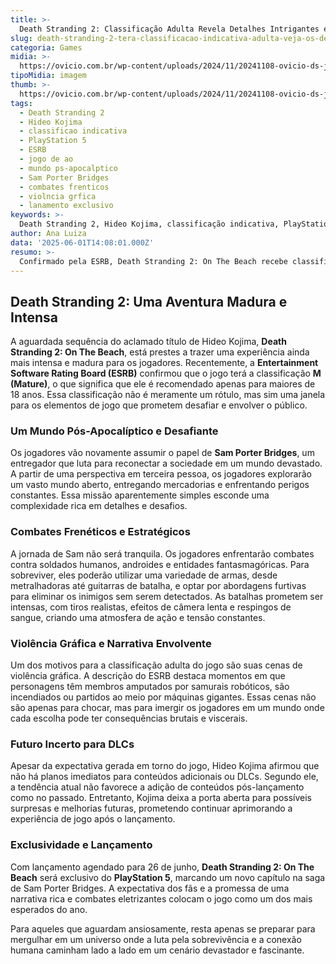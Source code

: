 ```yaml
---
title: >-
  Death Stranding 2: Classificação Adulta Revela Detalhes Intrigantes e Violentos
slug: death-stranding-2-tera-classificacao-indicativa-adulta-veja-os-detalhes
categoria: Games
midia: >-
  https://ovicio.com.br/wp-content/uploads/2024/11/20241108-ovicio-ds-jogadores-stranding.webp
tipoMidia: imagem
thumb: >-
  https://ovicio.com.br/wp-content/uploads/2024/11/20241108-ovicio-ds-jogadores-stranding.webp
tags:
  - Death Stranding 2
  - Hideo Kojima
  - classificao indicativa
  - PlayStation 5
  - ESRB
  - jogo de ao
  - mundo ps-apocalptico
  - Sam Porter Bridges
  - combates frenticos
  - violncia grfica
  - lanamento exclusivo
keywords: >-
  Death Stranding 2, Hideo Kojima, classificação indicativa, PlayStation 5, ESRB, jogo de ação, mundo pós-apocalíptico, Sam Porter Bridges, combates frenéticos, violência gráfica, lançamento exclusivo
author: Ana Luiza
data: '2025-06-01T14:08:01.000Z'
resumo: >-
  Confirmado pela ESRB, Death Stranding 2: On The Beach recebe classificação para maiores de 18 anos, destacando suas novas mecânicas e cenas intensas sob a direção de Hideo Kojima. O aguardado jogo de ação será exclusivo do PlayStation 5.
---
```


## Death Stranding 2: Uma Aventura Madura e Intensa

A aguardada sequência do aclamado título de Hideo Kojima, **Death Stranding 2: On The Beach**, está prestes a trazer uma experiência ainda mais intensa e madura para os jogadores. Recentemente, a **Entertainment Software Rating Board (ESRB)** confirmou que o jogo terá a classificação **M (Mature)**, o que significa que ele é recomendado apenas para maiores de 18 anos. Essa classificação não é meramente um rótulo, mas sim uma janela para os elementos de jogo que prometem desafiar e envolver o público.

### Um Mundo Pós-Apocalíptico e Desafiante

Os jogadores vão novamente assumir o papel de **Sam Porter Bridges**, um entregador que luta para reconectar a sociedade em um mundo devastado. A partir de uma perspectiva em terceira pessoa, os jogadores explorarão um vasto mundo aberto, entregando mercadorias e enfrentando perigos constantes. Essa missão aparentemente simples esconde uma complexidade rica em detalhes e desafios.

### Combates Frenéticos e Estratégicos

A jornada de Sam não será tranquila. Os jogadores enfrentarão combates contra soldados humanos, androides e entidades fantasmagóricas. Para sobreviver, eles poderão utilizar uma variedade de armas, desde metralhadoras até guitarras de batalha, e optar por abordagens furtivas para eliminar os inimigos sem serem detectados. As batalhas prometem ser intensas, com tiros realistas, efeitos de câmera lenta e respingos de sangue, criando uma atmosfera de ação e tensão constantes.

### Violência Gráfica e Narrativa Envolvente

Um dos motivos para a classificação adulta do jogo são suas cenas de violência gráfica. A descrição do ESRB destaca momentos em que personagens têm membros amputados por samurais robóticos, são incendiados ou partidos ao meio por máquinas gigantes. Essas cenas não são apenas para chocar, mas para imergir os jogadores em um mundo onde cada escolha pode ter consequências brutais e viscerais.

### Futuro Incerto para DLCs

Apesar da expectativa gerada em torno do jogo, Hideo Kojima afirmou que não há planos imediatos para conteúdos adicionais ou DLCs. Segundo ele, a tendência atual não favorece a adição de conteúdos pós-lançamento como no passado. Entretanto, Kojima deixa a porta aberta para possíveis surpresas e melhorias futuras, prometendo continuar aprimorando a experiência de jogo após o lançamento.

### Exclusividade e Lançamento

Com lançamento agendado para 26 de junho, **Death Stranding 2: On The Beach** será exclusivo do **PlayStation 5**, marcando um novo capítulo na saga de Sam Porter Bridges. A expectativa dos fãs e a promessa de uma narrativa rica e combates eletrizantes colocam o jogo como um dos mais esperados do ano.

Para aqueles que aguardam ansiosamente, resta apenas se preparar para mergulhar em um universo onde a luta pela sobrevivência e a conexão humana caminham lado a lado em um cenário devastador e fascinante.
